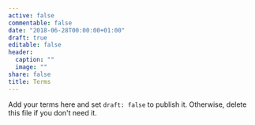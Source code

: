 ```yaml
---
active: false
commentable: false
date: "2018-06-28T00:00:00+01:00"
draft: true
editable: false
header:
  caption: ""
  image: ""
share: false
title: Terms
---
```


Add your terms here and set `draft: false` to publish it. Otherwise, delete this file if you don't need it.
